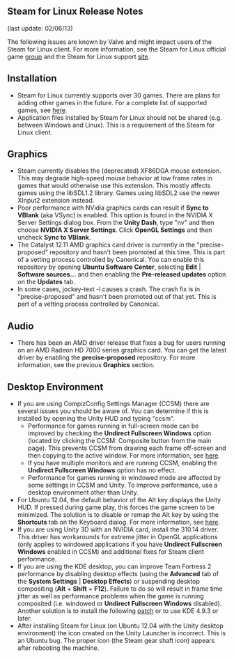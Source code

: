 Steam for Linux Release Notes
-----------------------------
(last update: 02/06/13)

The following issues are known by Valve and might impact users of the Steam for Linux client. For more information, see the Steam for Linux official game [group](http://steamcommunity.com/app/221410) and the Steam for Linux support [site](https://support.steampowered.com/kb_cat.php?id=97).

Installation
------------
* Steam for Linux currently supports over 30 games. There are plans for adding other games in the future. For a complete list of supported games, see [here](https://support.steampowered.com/kb_article.php?ref=8495-OKZC-0159).
* Application files installed by Steam for Linux should not be shared (e.g. between Windows and Linux). This is a requirement of the Steam for Linux client.

Graphics
--------
* Steam currently disables the (deprecated) XF86DGA mouse extension. This may degrade high-speed mouse behavior at low frame rates in games that would otherwise use this extension. This mostly affects games using the libSDL1.2 library. Games using libSDL2 use the newer XInput2 extension instead.
* Poor performance with NVidia graphics cards can result if **Sync to VBlank** (aka VSync) is enabled. This option is found in the NVIDIA X Server Settings dialog box. From the **Unity Dash**, type "nv" and then choose **NVIDIA X Server Settings**. Click **OpenGL Settings** and then uncheck **Sync to VBlank**.
* The Catalyst 12.11 AMD graphics card driver is currently in the "precise-proposed" repository and hasn't been promoted at this time. This is part of a vetting process controlled by Canonical. You can enable this repository by opening **Ubuntu Software Center**, selecting **Edit** | **Software sources...** and then enabling the **Pre-released updates** option on the **Updates** tab.
* In some cases, jockey-text -l causes a crash. The crash fix is in "precise-proposed" and hasn't been promoted out of that yet. This is part of a vetting process controlled by Canonical.

Audio
-----
* There has been an AMD driver release that fixes a bug for users running on an AMD Radeon HD 7000 series graphics card. You can get the latest driver by enabling the **precise-proposed** repository. For more information, see the previous **Graphics** section.

Desktop Environment
-------------------
* If you are using CompizConfig Settings Manager (CCSM) there are several issues you should be aware of. You can determine if this is installed by opening the Unity HUD and typing "ccsm".
  * Performance for games running in full-screen mode can be improved by checking the **Undirect Fullscreen Windows** option (located by clicking the CCSM: Composite button from the main page). This prevents CCSM from drawing each frame off-screen and then copying to the active window. For more information, see [here](http://askubuntu.com/questions/99228/does-unredirect-fullscreen-window).
  * If you have multiple monitors and are running CCSM, enabling the **Undirect Fullscreen Windows** option has no effect.
  * Performance for games running in windowed mode are affected by some settings in CCSM and Unity. To improve performance, use a desktop environment other than Unity.
* For Ubuntu 12.04, the default behavior of the Alt key displays the Unity HUD. If pressed during game play, this forces the game screen to be minimized. The solution is to disable or remap the Alt key by using the **Shortcuts** tab on the Keyboard dialog. For more information, see [here](http://askubuntu.com/questions/122209/how-do-i-modify-or-disable-the-huds-use-of-the-alt-key).
* If you are using Unity 3D with an NVIDIA card, install the 310.14 driver. This driver has workarounds for extreme jitter in OpenGL applications (only applies to windowed applications if you have **Undirect Fullscreen Windows** enabled in CCSM) and additional fixes for Steam client performance.
* If you are using the KDE desktop, you can improve Team Fortress 2 performance by disabling desktop effects (using the **Advanced** tab of the **System Settings** | **Desktop Effects**) or suspending desktop compositing (**Alt** + **Shift** + **F12**). Failure to do so will result in frame time jitter as well as performance problems when the game is running composited (i.e. windowed or **Undirect Fullscreen Windows** disabled). Another solution is to install the following [patch](https://projects.kde.org/projects/kde/kde-workspace/repository/revisions/20e6349843d9bb838673a301330d7dc5d08401a5) or to use KDE 4.9.3 or later.
* After installing Steam for Linux (on Ubuntu 12.04 with the Unity desktop environment) the icon created on the Unity Launcher is incorrect. This is an Ubuntu bug. The proper icon (the Steam gear shaft icon) appears after rebooting the machine.
